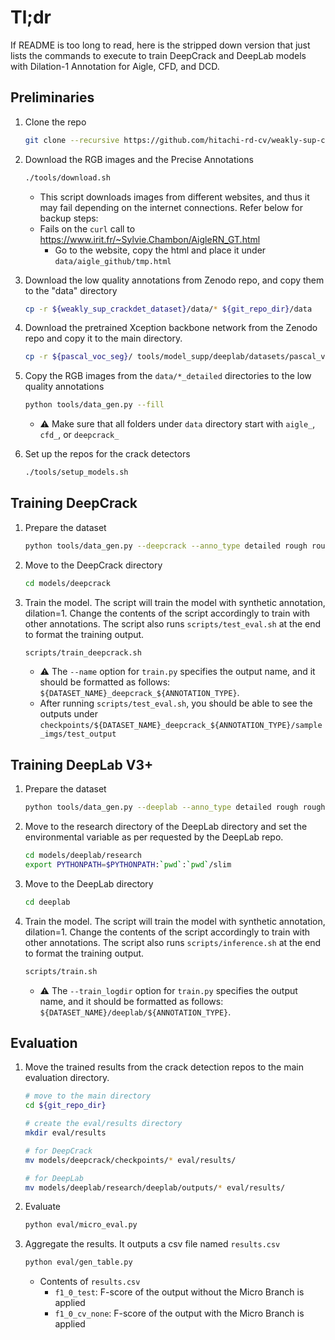 # Tl;dr

If README is too long to read, here is the stripped down version that just lists the commands to execute to train DeepCrack and DeepLab models with Dilation-1 Annotation for Aigle, CFD, and DCD.



## Preliminaries

1. Clone the repo

   ```bash
   git clone --recursive https://github.com/hitachi-rd-cv/weakly-sup-crackdet.git
   ```

2. Download the RGB images and the Precise Annotations

   ```bash
   ./tools/download.sh
   ```

   - This script downloads images from different websites, and thus it may fail depending on the internet connections. Refer below for backup steps:
   - Fails on the ```curl``` call to https://www.irit.fr/~Sylvie.Chambon/AigleRN_GT.html
     - Go to the website, copy the html and place it under ```data/aigle_github/tmp.html```
   
3. Download the low quality annotations from Zenodo repo, and copy them to the "data" directory

   ```bash
   cp -r ${weakly_sup_crackdet_dataset}/data/* ${git_repo_dir}/data
   ```

4. Download the pretrained Xception backbone network from the Zenodo repo and copy it to the main directory.

   ```bash
   cp -r ${pascal_voc_seg}/ tools/model_supp/deeplab/datasets/pascal_voc_seg/
   ```

5. Copy the RGB images from the `data/*_detailed` directories to the low quality annotations

   ```bash
   python tools/data_gen.py --fill
   ```

   - :warning: Make sure that all folders under ```data``` directory start with ```aigle_```, ```cfd_```, or ```deepcrack_```

6. Set up the repos for the crack detectors

   ```bash
   ./tools/setup_models.sh
   ```



## Training DeepCrack

1. Prepare the dataset

   ```bash
   python tools/data_gen.py --deepcrack --anno_type detailed rough rougher 1 2 3 4 --dataset_name all
   ```

2. Move to the DeepCrack directory

   ```bash
   cd models/deepcrack
   ```

3. Train the model. The script will train the model with synthetic annotation, dilation=1. Change the contents of the script accordingly to train with other annotations. The script also runs ```scripts/test_eval.sh``` at the end to format the training output.

   ```bash
   scripts/train_deepcrack.sh
   ```

   - :warning: The ```--name``` option for ```train.py``` specifies the output name, and it should be formatted as follows: ```${DATASET_NAME}_deepcrack_${ANNOTATION_TYPE}```.
   - After running ```scripts/test_eval.sh```, you should be able to see the outputs under ```checkpoints/${DATASET_NAME}_deepcrack_${ANNOTATION_TYPE}/sample_imgs/test_output```




## Training DeepLab V3+

1. Prepare the dataset

   ```bash
   python tools/data_gen.py --deeplab --anno_type detailed rough rougher 1 2 3 4 --dataset_name all
   ```

2. Move to the research directory of the DeepLab directory and set the environmental variable as per requested by the DeepLab repo.

   ```bash
   cd models/deeplab/research
   export PYTHONPATH=$PYTHONPATH:`pwd`:`pwd`/slim
   ```

3. Move to the DeepLab directory

   ```bash
   cd deeplab
   ```

4. Train the model. The script will train the model with synthetic annotation, dilation=1. Change the contents of the script accordingly to train with other annotations. The script also runs ```scripts/inference.sh``` at the end to format the training output.

   ```bash
   scripts/train.sh
   ```

   - :warning: The ```--train_logdir``` option for ```train.py``` specifies the output name, and it should be formatted as follows: ```${DATASET_NAME}/deeplab/${ANNOTATION_TYPE}```.



## Evaluation

1. Move the trained results from the crack detection repos to the main evaluation directory.

   ```bash
   # move to the main directory
   cd ${git_repo_dir}
   
   # create the eval/results directory
   mkdir eval/results
   
   # for DeepCrack
   mv models/deepcrack/checkpoints/* eval/results/
   
   # for DeepLab
   mv models/deeplab/research/deeplab/outputs/* eval/results/
   ```

2. Evaluate

   ```bash
   python eval/micro_eval.py
   ```

3. Aggregate the results. It outputs a csv file named `results.csv`

   ```bash
   python eval/gen_table.py
   ```
   
   - Contents of ```results.csv```
     - ```f1_0_test```: F-score of the output without the Micro Branch is applied
     - ```f1_0_cv_none```: F-score of the output with the Micro Branch is applied
